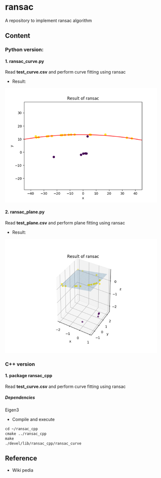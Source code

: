 # ransac
A repository to implement ransac algorithm

## Content
### Python version:
#### 1. ransac_curve.py
Read **test_curve.csv** and perform curve fitting using ransac  
* Result:
<img src="https://github.com/tom13133/ransac/blob/master/images/Figure_1.png" width="500">

#### 2. ransac_plane.py
Read **test_plane.csv** and perform plane fitting using ransac  
* Result:
<img src="https://github.com/tom13133/ransac/blob/master/images/Figure_2.png" width="500">

### C++ version
#### 1. package ransac_cpp
Read **test_curve.csv** and perform curve fitting using ransac  

##### Dependencies
Eigen3

* Compile and execute  
```
cd ~/ransac_cpp
cmake ../ransac_cpp
make
./devel/lib/ransac_cpp/ransac_curve
```

## Reference
* Wiki pedia  
